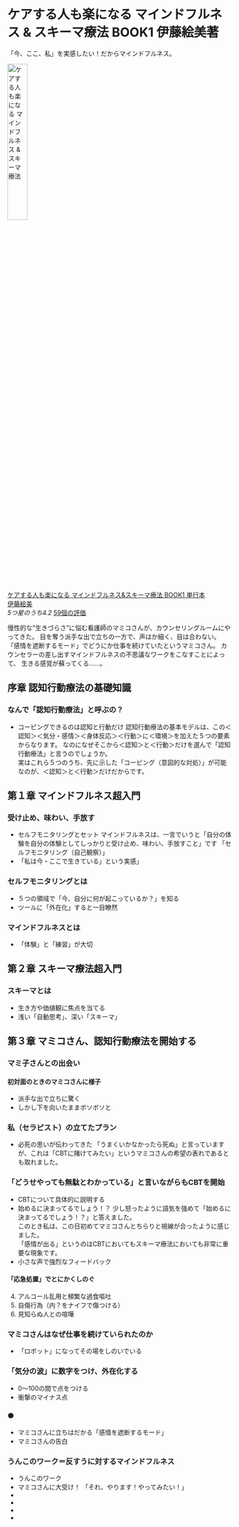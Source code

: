 # ケアする人も楽になる マインドフルネス & スキーマ療法 BOOK1 伊藤絵美著
「今、ここ、私」を実感したい！だからマインドフルネス。


<img src="https://m.media-amazon.com/images/I/51zJreNKRTL._SX348_BO1,204,203,200_.jpg" alt="ケアする人も楽になる マインドフルネス & スキーマ療法" width="30%">

[ケアする人も楽になる マインドフルネス&スキーマ療法 BOOK1 単行本](https://amzn.to/42fTl9j)  
[伊藤絵美](https://www.amazon.co.jp/%E4%BC%8A%E8%97%A4-%E7%B5%B5%E7%BE%8E/e/B004LUM9YA/ref=dp_byline_cont_book_1)   
_5つ星のうち4.2_ [59個の評価](https://www.amazon.co.jp/%E3%82%B1%E3%82%A2%E3%81%99%E3%82%8B%E4%BA%BA%E3%82%82%E6%A5%BD%E3%81%AB%E3%81%AA%E3%82%8B-%E3%83%9E%E3%82%A4%E3%83%B3%E3%83%89%E3%83%95%E3%83%AB%E3%83%8D%E3%82%B9-%E3%82%B9%E3%82%AD%E3%83%BC%E3%83%9E%E7%99%82%E6%B3%95-BOOK1-%E4%BC%8A%E8%97%A4/dp/4260028405#customerReviews)


慢性的な”生きづらさ”に悩む看護師のマミコさんが、カウンセリングルームにやってきた。
目を奪う派手な出で立ちの一方で、声はか細く、目は合わない。
「感情を遮断するモード」でどうにか仕事を続けていたというマミコさん。
カウンセラーの差し出すマインドフルネスの不思議なワークをこなすことによって、
生きる感覚が蘇ってくる……。


## 序章 認知行動療法の基礎知識
### なんで「認知行動療法」と呼ぶの？
- コーピングできるのは認知と行動だけ
認知行動療法の基本モデルは、この＜認知＞＜気分・感情＞＜身体反応＞＜行動＞に＜環境＞を加えた５つの要素からなります。
なのになぜそこから＜認知＞と＜行動＞だけを選んで「認知行動療法」と言うのでしょうか。  
実はこれら５つのうち、先に示した「コーピング（意図的な対処）」が可能なのが、＜認知＞と＜行動＞だけだからです。

## 第１章 マインドフルネス超入門
### 受け止め、味わい、手放す
- セルフモニタリングとセット
マインドフルネスは、一言でいうと「自分の体験を自分の体験としてしっかりと受け止め、味わい、手放すこと」です
「セルフモニタリング（自己観察）」
- 「私は今・ここで生きている」という実感」
### セルフモニタリングとは
- ５つの領域で「今、自分に何が起こっているか？」を知る
- ツールに「外在化」すると一目瞭然

### マインドフルネスとは
- 「体験」と「練習」が大切


## 第２章 スキーマ療法超入門
### スキーマとは
- 生き方や価値観に焦点を当てる
- 浅い「自動思考」、深い「スキーマ」


## 第３章 マミコさん、認知行動療法を開始する
### マミ子さんとの出会い
#### 初対面のときのマミコさんに様子
- 派手な出で立ちに驚く
- しかし下を向いたままボソボソと

### 私（セラピスト）の立てたプラン
- 必死の思いが伝わってきた
「うまくいかなかったら死ぬ」と言っていますが、これは「CBTに賭けてみたい」というマミコさんの希望の表れであるとも取れました。

### 「どうせやっても無駄とわかっている」と言いながらもCBTを開始
- CBTについて具体的に説明する
- 始めるに決まってるでしょう！？
少し怒ったように語気を強めて「始めるに決まってるでしょう！？」と答えました。  
このとき私は、この日初めてマミコさんとちらりと視線が合ったように感じました。  
「感情が出る」というのはCBTにおいてもスキーマ療法においても非常に重要な現象です。
- 小さな声で強烈なフィードバック

#### 「応急処置」でとにかくしのぐ
4. アルコール乱用と頻繁な過食嘔吐
5. 自傷行為（内？をナイフで傷つける）
6. 見知らぬ人との喧嘩

### マミコさんはなぜ仕事を続けていられたのか
- 「ロボット」になってその場をしのいでいる

### 「気分の波」に数字をつけ、外在化する
- 0～100の間で点をつける
- 衝撃のマイナス点


### ●
- マミコさんに立ちはだかる「感情を遮断するモード」
- マミコさんの告白

### うんこのワーク＝反すうに対するマインドフルネス
- うんこのワーク
- マミコさんに大受け！
「それ、やります！やってみたい！」
- 
- 
- 
- 


